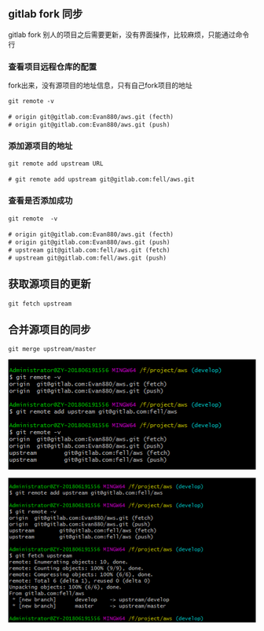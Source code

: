 ## gitlab fork 同步

gitlab fork 别人的项目之后需要更新，没有界面操作，比较麻烦，只能通过命令行

### 查看项目远程仓库的配置

fork出来，没有源项目的地址信息，只有自己fork项目的地址

```shell
git remote -v

# origin git@gitlab.com:Evan880/aws.git (fecth)
# origin git@gitlab.com:Evan880/aws.git (push)
```

### 添加源项目的地址

```shell
git remote add upstream URL

# git remote add upstream git@gitlab.com:fell/aws.git
```

### 查看是否添加成功

```shell
git remote  -v

# origin git@gitlab.com:Evan880/aws.git (fecth)
# origin git@gitlab.com:Evan880/aws.git (push)
# upstream git@gitlab.com:fell/aws.git (fetch)
# upstream git@gitlab.com:fell/aws.git (push)
```

## 获取源项目的更新

```shell
git fetch upstream
```

## 合并源项目的同步

```shell
git merge upstream/master
```

![gitlab fork 同步操作1](/images/C9205A2EE5C16401D7F241886AB32957.png)

![gitlab fork 同步操作2](/images/427CC0DD13238DE15A66052CC221B750.png)
